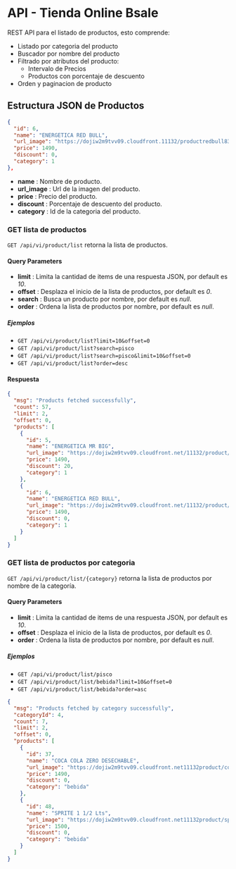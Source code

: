 # API - Tienda Online Bsale

REST API para el listado de productos, esto comprende:

- Listado por categoria del producto
- Buscador por nombre del producto
- Filtrado por atributos del producto:
  - Intervalo de Precios
  - Productos con porcentaje de descuento
- Orden y paginacion de producto

## Estructura JSON de Productos

```json
{
  "id": 6,
  "name": "ENERGETICA RED BULL",
  "url_image": "https://dojiw2m9tvv09.cloudfront.11132/productredbull8381.jpg",
  "price": 1490,
  "discount": 0,
  "category": 1
},
```

- **name** : Nombre de producto.
- **url_image** : Url de la imagen del producto.
- **price** : Precio del producto.
- **discount** : Porcentaje de descuento del producto.
- **category** : Id de la categoria del producto.

### GET lista de productos

`GET /api/vi/product/list` retorna la lista de productos.

#### Query Parameters

- **limit** : Limita la cantidad de items de una respuesta JSON, por default es _10_.
- **offset** : Desplaza el inicio de la lista de productos, por default es _0_.
- **search** : Busca un producto por nombre, por default es _null_.
- **order** : Ordena la lista de productos por nombre, por default es _null_.

##### Ejemplos

- `GET /api/vi/product/list?limit=10&offset=0`
- `GET /api/vi/product/list?search=pisco`
- `GET /api/vi/product/list?search=pisco&limit=10&offset=0`
- `GET /api/vi/product/list?order=desc`

#### Respuesta

```json
{
  "msg": "Products fetched successfully",
  "count": 57,
  "limit": 2,
  "offset": 0,
  "products": [
    {
      "id": 5,
      "name": "ENERGETICA MR BIG",
      "url_image": "https://dojiw2m9tvv09.cloudfront.net/11132/product/misterbig3308256.jpg",
      "price": 1490,
      "discount": 20,
      "category": 1
    },
    {
      "id": 6,
      "name": "ENERGETICA RED BULL",
      "url_image": "https://dojiw2m9tvv09.cloudfront.net/11132/product/redbull8381.jpg",
      "price": 1490,
      "discount": 0,
      "category": 1
    }
  ]
}
```

### GET lista de productos por categoria

`GET /api/vi/product/list/{category}` retorna la lista de productos por nombre de la categoría.

#### Query Parameters

- **limit** : Limita la cantidad de items de una respuesta JSON, por default es _10_.
- **offset** : Desplaza el inicio de la lista de productos, por default es _0_.
- **order** : Ordena la lista de productos por nombre, por default es _null_.

##### Ejemplos

- `GET /api/vi/product/list/pisco`
- `GET /api/vi/product/list/bebida?limit=10&offset=0`
- `GET /api/vi/product/list/bebida?order=asc`

```json
{
  "msg": "Products fetched by category successfully",
  "categoryId": 4,
  "count": 7,
  "limit": 2,
  "offset": 0,
  "products": [
    {
      "id": 37,
      "name": "COCA COLA ZERO DESECHABLE",
      "url_image": "https://dojiw2m9tvv09.cloudfront.net11132product/cocazero9766.jpg",
      "price": 1490,
      "discount": 0,
      "category": "bebida"
    },
    {
      "id": 48,
      "name": "SPRITE 1 1/2 Lts",
      "url_image": "https://dojiw2m9tvv09.cloudfront.net11132product/sprite-lata-33cl5575.jpg",
      "price": 1500,
      "discount": 0,
      "category": "bebida"
    }
  ]
}
```
